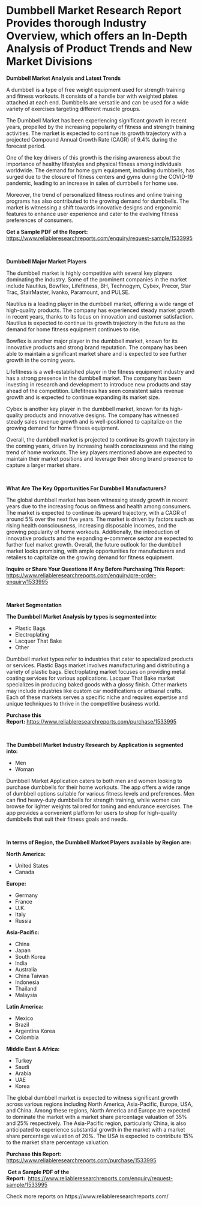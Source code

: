 <p><h1>Dumbbell Market Research Report Provides thorough Industry Overview, which offers an In-Depth Analysis of Product Trends and New Market Divisions</h1></p><p><strong>Dumbbell Market Analysis and Latest Trends</strong></p>
<p><p>A dumbbell is a type of free weight equipment used for strength training and fitness workouts. It consists of a handle bar with weighted plates attached at each end. Dumbbells are versatile and can be used for a wide variety of exercises targeting different muscle groups.</p><p>The Dumbbell Market has been experiencing significant growth in recent years, propelled by the increasing popularity of fitness and strength training activities. The market is expected to continue its growth trajectory with a projected Compound Annual Growth Rate (CAGR) of 9.4% during the forecast period.</p><p>One of the key drivers of this growth is the rising awareness about the importance of healthy lifestyles and physical fitness among individuals worldwide. The demand for home gym equipment, including dumbbells, has surged due to the closure of fitness centers and gyms during the COVID-19 pandemic, leading to an increase in sales of dumbbells for home use.</p><p>Moreover, the trend of personalized fitness routines and online training programs has also contributed to the growing demand for dumbbells. The market is witnessing a shift towards innovative designs and ergonomic features to enhance user experience and cater to the evolving fitness preferences of consumers.</p></p>
<p><strong>Get a Sample PDF of the Report:&nbsp;</strong> <a href="https://www.reliableresearchreports.com/enquiry/request-sample/1533995">https://www.reliableresearchreports.com/enquiry/request-sample/1533995</a></p>
<p>&nbsp;</p>
<p><strong>Dumbbell Major Market Players</strong></p>
<p><p>The dumbbell market is highly competitive with several key players dominating the industry. Some of the prominent companies in the market include Nautilus, Bowflex, Lifefitness, BH, Technogym, Cybex, Precor, Star Trac, StairMaster, Ivanko, Paramount, and PULSE.</p><p>Nautilus is a leading player in the dumbbell market, offering a wide range of high-quality products. The company has experienced steady market growth in recent years, thanks to its focus on innovation and customer satisfaction. Nautilus is expected to continue its growth trajectory in the future as the demand for home fitness equipment continues to rise.</p><p>Bowflex is another major player in the dumbbell market, known for its innovative products and strong brand reputation. The company has been able to maintain a significant market share and is expected to see further growth in the coming years.</p><p>Lifefitness is a well-established player in the fitness equipment industry and has a strong presence in the dumbbell market. The company has been investing in research and development to introduce new products and stay ahead of the competition. Lifefitness has seen consistent sales revenue growth and is expected to continue expanding its market size.</p><p>Cybex is another key player in the dumbbell market, known for its high-quality products and innovative designs. The company has witnessed steady sales revenue growth and is well-positioned to capitalize on the growing demand for home fitness equipment.</p><p>Overall, the dumbbell market is projected to continue its growth trajectory in the coming years, driven by increasing health consciousness and the rising trend of home workouts. The key players mentioned above are expected to maintain their market positions and leverage their strong brand presence to capture a larger market share.</p></p>
<p>&nbsp;</p>
<p><strong>What Are The Key Opportunities For Dumbbell Manufacturers?</strong></p>
<p><p>The global dumbbell market has been witnessing steady growth in recent years due to the increasing focus on fitness and health among consumers. The market is expected to continue its upward trajectory, with a CAGR of around 5% over the next five years. The market is driven by factors such as rising health consciousness, increasing disposable incomes, and the growing popularity of home workouts. Additionally, the introduction of innovative products and the expanding e-commerce sector are expected to further fuel market growth. Overall, the future outlook for the dumbbell market looks promising, with ample opportunities for manufacturers and retailers to capitalize on the growing demand for fitness equipment.</p></p>
<p><strong>Inquire or Share Your Questions If Any Before Purchasing This Report:</strong> <a href="https://www.reliableresearchreports.com/enquiry/pre-order-enquiry/1533995">https://www.reliableresearchreports.com/enquiry/pre-order-enquiry/1533995</a></p>
<p>&nbsp;</p>
<p><strong>Market Segmentation</strong></p>
<p><strong>The Dumbbell Market Analysis by types is segmented into:</strong></p>
<p><ul><li>Plastic Bags</li><li>Electroplating</li><li>Lacquer That Bake</li><li>Other</li></ul></p>
<p><p>Dumbbell market types refer to industries that cater to specialized products or services. Plastic Bags market involves manufacturing and distributing a variety of plastic bags. Electroplating market focuses on providing metal coating services for various applications. Lacquer That Bake market specializes in producing baked goods with a glossy finish. Other markets may include industries like custom car modifications or artisanal crafts. Each of these markets serves a specific niche and requires expertise and unique techniques to thrive in the competitive business world.</p></p>
<p><strong>Purchase this Report:&nbsp;</strong><a href="https://www.reliableresearchreports.com/purchase/1533995">https://www.reliableresearchreports.com/purchase/1533995</a></p>
<p>&nbsp;</p>
<p><strong>The Dumbbell Market Industry Research by Application is segmented into:</strong></p>
<p><ul><li>Men</li><li>Woman</li></ul></p>
<p><p>Dumbbell Market Application caters to both men and women looking to purchase dumbbells for their home workouts. The app offers a wide range of dumbbell options suitable for various fitness levels and preferences. Men can find heavy-duty dumbbells for strength training, while women can browse for lighter weights tailored for toning and endurance exercises. The app provides a convenient platform for users to shop for high-quality dumbbells that suit their fitness goals and needs.</p></p>
<p>&nbsp;</p>
<p><strong>In terms of Region, the Dumbbell Market Players available by Region are:</strong></p>
<p>
    <p> <strong> North America: </strong>
        <ul>
            <li>United States</li>
            <li>Canada</li>
        </ul>
        </p> 
    <p> <strong> Europe: </strong>
        <ul>
            <li>Germany</li>
            <li>France</li>
            <li>U.K.</li>
            <li>Italy</li>
            <li>Russia</li>
        </ul>
        </p> 
    <p> <strong> Asia-Pacific: </strong>
        <ul>
            <li>China</li>
            <li>Japan</li>
            <li>South Korea</li>
            <li>India</li>
            <li>Australia</li>
            <li>China Taiwan</li>
            <li>Indonesia</li>
            <li>Thailand</li>
            <li>Malaysia</li>
        </ul>
        </p> 
    <p> <strong> Latin America: </strong>
        <ul>
            <li>Mexico</li>
            <li>Brazil</li>
            <li>Argentina Korea</li>
            <li>Colombia</li>
        </ul>
        </p> 
    <p> <strong> Middle East & Africa: </strong>
        <ul>
            <li>Turkey</li>
            <li>Saudi</li>
            <li>Arabia</li>
            <li>UAE</li>
            <li>Korea</li>
        </ul>
    </p>
    </p>
<p><p>The global dumbbell market is expected to witness significant growth across various regions including North America, Asia-Pacific, Europe, USA, and China. Among these regions, North America and Europe are expected to dominate the market with a market share percentage valuation of 35% and 25% respectively. The Asia-Pacific region, particularly China, is also anticipated to experience substantial growth in the market with a market share percentage valuation of 20%. The USA is expected to contribute 15% to the market share percentage valuation.</p></p>
<p><strong>Purchase this Report: </strong><a href="https://www.reliableresearchreports.com/purchase/1533995">https://www.reliableresearchreports.com/purchase/1533995</a></p>
<p>&nbsp;<strong>Get a Sample PDF of the Report:&nbsp;&nbsp;</strong><a href="https://www.reliableresearchreports.com/enquiry/request-sample/1533995">https://www.reliableresearchreports.com/enquiry/request-sample/1533995</a></p>
<p><strong></strong></p>
<p>Check more reports on https://www.reliableresearchreports.com/</p>